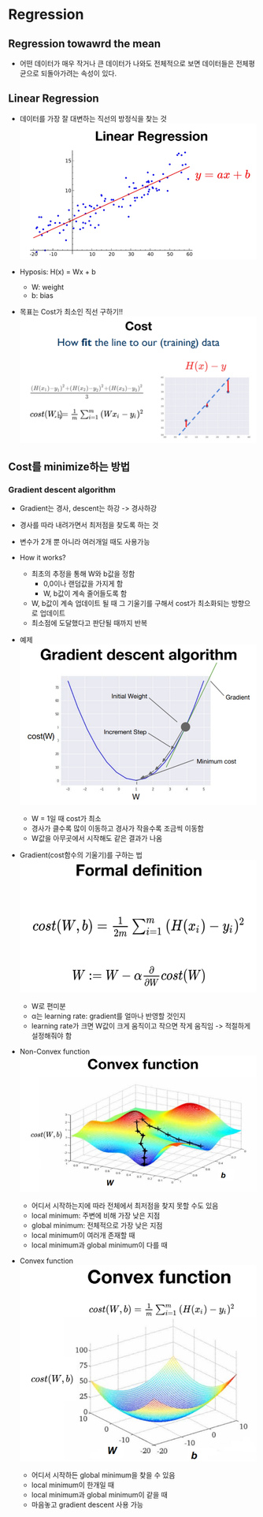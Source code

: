 # Regression

## Regression towawrd the mean

- 어떤 데이터가 매우 작거나 큰 데이터가 나와도 전체적으로 보면 데이터들은 전체평균으로 되돌아가려는 속성이 있다.

## Linear Regression

- 데이터를 가장 잘 대변하는 직선의 방정식을 찾는 것
  <img src="image/regression.PNG">

- Hyposis: H(x) = Wx + b
  - W: weight
  - b: bias
- 목표는 Cost가 최소인 직선 구하기!!
  <img src = "image/regression_cost.PNG">

## Cost를 minimize하는 방법

### Gradient descent algorithm

- Gradient는 경사, descent는 하강 -> 경사하강
- 경사를 따라 내려가면서 최저점을 찾도록 하는 것
- 변수가 2개 뿐 아니라 여러개일 때도 사용가능
- How it works?
  - 최초의 추정을 통해 W와 b값을 정함
    - 0,0이나 랜덤값을 가지게 함
    - W, b값이 계속 줄어들도록 함
  - W, b값이 계속 업데이트 될 때 그 기울기를 구해서 cost가 최소화되는 방향으로 업데이트
  - 최소점에 도달했다고 판단될 때까지 반복
- 예제
  <img src = "image/gradient_descent.PNG">
  - W = 1일 때 cost가 최소
  - 경사가 클수록 많이 이동하고 경사가 작을수록 조금씩 이동함
  - W값을 아무곳에서 시작해도 같은 결과가 나옴
- Gradient(cost함수의 기울기)를 구하는 법
  <img src = "image/gradient_definition.PNG">

  - W로 편미분
  - α는 learning rate: gradient를 얼마나 반영할 것인지
  - learning rate가 크면 W값이 크게 움직이고 작으면 작게 움직임 -> 적절하게 설정해줘야 함

- Non-Convex function
  <img src = "image/non-convex_function.PNG">

  - 어디서 시작하는지에 따라 전체에서 최저점을 찾지 못할 수도 있음
  - local minimum: 주변에 비해 가장 낮은 지점
  - global minimum: 전체적으로 가장 낮은 지점
  - local minimum이 여러개 존재할 때
  - local minimum과 global minimum이 다를 때

- Convex function
  <img src = "image/convex_function.PNG">

  - 어디서 시작하든 global minimum을 찾을 수 있음
  - local minimum이 한개일 때
  - local minimum과 global minimum이 같을 때
  - 마음놓고 gradient descent 사용 가능
